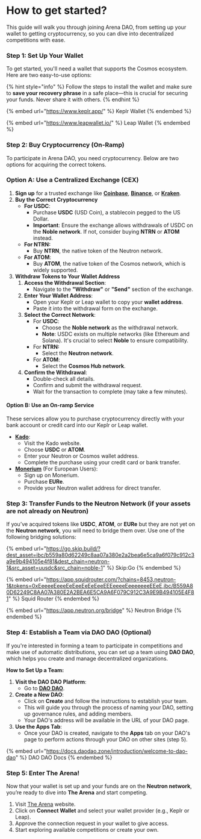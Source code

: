 # How to get started?

This guide will walk you through joining Arena DAO, from setting up your wallet to getting cryptocurrency, so you can dive into decentralized competitions with ease.

### Step 1: Set Up Your Wallet

To get started, you'll need a wallet that supports the Cosmos ecosystem. Here are two easy-to-use options:

{% hint style="info" %}
Follow the steps to install the wallet and make sure to **save your recovery phrase** in a safe place—this is crucial for securing your funds. Never share it with others.
{% endhint %}

{% embed url="https://www.keplr.app/" %}
Keplr Wallet
{% endembed %}

{% embed url="https://www.leapwallet.io/" %}
Leap Wallet
{% endembed %}

### Step 2: Buy Cryptocurrency (On-Ramp)

To participate in Arena DAO, you need cryptocurrency. Below are two options for acquiring the correct tokens.

### Option A: Use a Centralized Exchange (CEX)

1. **Sign up** for a trusted exchange like [**Coinbase**](https://www.coinbase.com/), [**Binance**](https://www.binance.com/), or [**Kraken**](https://www.kraken.com/).
2. **Buy the Correct Cryptocurrency**
   * **For USDC**:
     * Purchase **USDC** (USD Coin), a stablecoin pegged to the US Dollar.
     * **Important**: Ensure the exchange allows withdrawals of USDC on the **Noble network**. If not, consider buying **NTRN** or **ATOM** instead.
   * **For NTRN:**
     * Buy **NTRN**, the native token of the Neutron network.
   * **For ATOM**:
     * Buy **ATOM**, the native token of the Cosmos network, which is widely supported.
3. **Withdraw Tokens to Your Wallet Address**
   1. **Access the Withdrawal Section**:
      * Navigate to the **"Withdraw"** or **"Send"** section of the exchange.
   2. **Enter Your Wallet Address**:
      * Open your Keplr or Leap wallet to copy your **wallet address**.
      * Paste it into the withdrawal form on the exchange.
   3. **Select the Correct Network**:
      * For **USDC**:
        * Choose the **Noble network** as the withdrawal network.
        * **Note**: USDC exists on multiple networks (like Ethereum and Solana). It's crucial to select **Noble** to ensure compatibility.
      * For **NTRN:**
        * Select the **Neutron network**.
      * For **ATOM**:
        * Select the **Cosmos Hub network**.
   4. **Confirm the Withdrawal**:
      * Double-check all details.
      * Confirm and submit the withdrawal request.
      * Wait for the transaction to complete (may take a few minutes).

#### Option B: Use an On-ramp Service

These services allow you to purchase cryptocurrency directly with your bank account or credit card into our Keplr or Leap wallet.

* [**Kado**](https://www.kado.money/):
  * Visit the Kado website.
  * Choose **USDC** or **ATOM**.
  * Enter your Neutron or Cosmos wallet address.
  * Complete the purchase using your credit card or bank transfer.
* [**Monerium**](https://monerium.com/) (For European Users):
  * Sign up on Monerium.
  * Purchase **EURe**.
  * Provide your Neutron wallet address for direct transfer.

### Step 3: Transfer Funds to the Neutron Network (if your assets are not already on Neutron)

If you’ve acquired tokens like **USDC**, **ATOM**, or **EURe** but they are not yet on the **Neutron network**, you will need to bridge them over. Use one of the following bridging solutions:

{% embed url="https://go.skip.build/?dest_asset=ibc/b559a80d62249c8aa07a380e2a2bea6e5ca9a6f079c912c3a9e9b494105e4f81&dest_chain=neutron-1&src_asset=uusdc&src_chain=noble-1" %}
Skip:Go
{% endembed %}

{% embed url="https://app.squidrouter.com/?chains=8453,neutron-1&tokens=0xEeeeeEeeeEeEeeEeEeEeeEEEeeeeEeeeeeeeEEeE,ibc/B559A80D62249C8AA07A380E2A2BEA6E5CA9A6F079C912C3A9E9B494105E4F81" %}
Squid Router
{% endembed %}

{% embed url="https://app.neutron.org/bridge" %}
Neutron Bridge
{% endembed %}

### Step 4: Establish a Team via DAO DAO (Optional)

If you're interested in forming a team to participate in competitions and make use of automatic distributions, you can set up a team using **DAO DAO**, which helps you create and manage decentralized organizations.

**How to Set Up a Team:**

1. **Visit the DAO DAO Platform**:
   * Go to [**DAO DAO**](https://daodao.zone/).
2. **Create a New DAO**:
   * Click on **Create** and follow the instructions to establish your team.
   * This will guide you through the process of naming your DAO, setting up governance rules, and adding members.
   * Your DAO's address will be available in the URL of your DAO page.
3. **Use the Apps Tab**:
   * Once your DAO is created, navigate to the **Apps** tab on your DAO's page to perform actions through your DAO on other sites (step 5).

{% embed url="https://docs.daodao.zone/introduction/welcome-to-dao-dao" %}
DAO DAO Docs
{% endembed %}

### Step 5: Enter The Arena!

Now that your wallet is set up and your funds are on the **Neutron network**, you’re ready to dive into **The Arena** and start competing.

1. Visit [The Arena](https://arenadao.org) website.
2. Click on **Connect Wallet** and select your wallet provider (e.g., Keplr or Leap).
3. Approve the connection request in your wallet to give access.
4. Start exploring available competitions or create your own.
